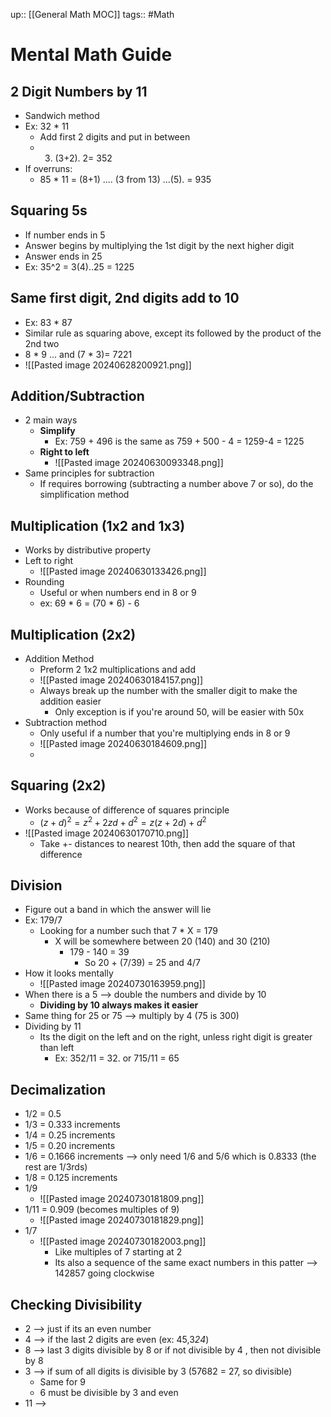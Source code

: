up:: [[General Math MOC]]
tags:: #Math 
# Mental Math Guide
## 2 Digit Numbers by 11
- Sandwich method
- Ex: 32 * 11
	- Add first 2 digits and put in between
	- 3.  (3+2).   2=      352
- If overruns:
	- 85 * 11 = (8+1) .... (3 from 13) ...(5).  =   935

## Squaring 5s
- If number ends in 5
- Answer begins by multiplying the 1st digit by the next higher digit
- Answer ends in 25
- Ex: 35^2 = 3(4)..25 = 1225

## Same first digit, 2nd digits add to 10
- Ex: 83 * 87 
- Similar rule as squaring above, except its followed by the product of the 2nd two
- 8 * 9 ... and (7 * 3)= 7221
- ![[Pasted image 20240628200921.png]]
## Addition/Subtraction
- 2 main ways
	- **Simplify**
		- Ex: 759 + 496 is the same as 759 + 500 - 4 = 1259-4 = 1225
	- **Right to left**
		- ![[Pasted image 20240630093348.png]]
- Same principles for subtraction
	- If requires borrowing (subtracting a number above 7 or so), do the simplification method
## Multiplication (1x2 and 1x3)
- Works by distributive property
- Left to right
	- ![[Pasted image 20240630133426.png]]
- Rounding
	- Useful or when numbers end in 8 or 9
	- ex: 69 * 6 = (70 * 6) - 6
## Multiplication (2x2)
- Addition Method
	- Preform 2 1x2 multiplications and add
	- ![[Pasted image 20240630184157.png]]
	- Always break up the number with the smaller digit to make the addition easier
		- Only exception is if you're around 50, will be easier with 50x
- Subtraction method
	- Only useful if a number that you're multiplying ends in 8 or 9
	- ![[Pasted image 20240630184609.png]]
	- 
## Squaring (2x2)
- Works because of difference of squares principle
	- $(z+d)^2 = z^2 + 2zd + d^2 = z(z+2d)+d^2$
- ![[Pasted image 20240630170710.png]]
	- Take +- distances to nearest 10th, then add the square of that difference 
## Division
- Figure out a band in which the answer will lie
- Ex: 179/7
	- Looking for a number such that 7 * X = 179
		- X will be somewhere between 20 (140) and 30 (210)
			- 179 - 140 = 39
				- So 20 + (7/39) = 25 and 4/7
- How it looks mentally
	- ![[Pasted image 20240730163959.png]]
- When there is a 5 --> double the numbers and divide by 10
	- **Dividing by 10 always makes it easier**
- Same thing for 25 or 75 --> multiply by 4 (75 is 300)
- Dividing by 11
	- Its the digit on the left and on the right, unless right digit is greater than left
		- Ex: 352/11 = 32.     or    715/11 = 65

## Decimalization
- 1/2 = 0.5
- 1/3 = 0.333 increments
- 1/4 = 0.25 increments
- 1/5 = 0.20 increments
- 1/6 = 0.1666 increments --> only need 1/6 and 5/6 which is 0.8333 (the rest are 1/3rds)
- 1/8 = 0.125 increments
- 1/9
	- ![[Pasted image 20240730181809.png]]
- 1/11 = 0.909 (becomes multiples of 9)
	- ![[Pasted image 20240730181829.png]]
- 1/7
	- ![[Pasted image 20240730182003.png]]
		- Like multiples of 7 starting at 2
		- Its also a sequence of the same exact numbers in this patter --> 142857 going clockwise
## Checking Divisibility
- 2 --> just if its an even number
- 4 --> if the last 2 digits are even (ex: 45,3*24*)
- 8 --> last 3 digits divisible by 8 or if not divisible by 4 , then not divisible by 8
- 3 --> if sum of all digits is divisible by 3 (57682 = 27, so divisible)
	- Same for 9
	- 6 must be divisible by 3 and even
- 11 --> 



